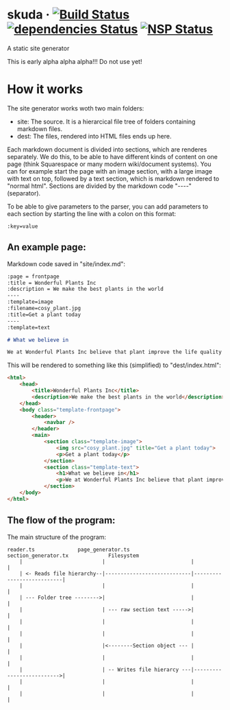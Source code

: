 # skuda · [![Build Status](https://travis-ci.org/jongelboga/skuda.svg?branch=master)](https://travis-ci.org/jongelboga/skuda) [![dependencies Status](https://david-dm.org/jongelboga/skuda/status.svg)](https://david-dm.org/jongelboga/skuda) [![NSP Status](https://nodesecurity.io/orgs/jongelboga/projects/908e9fee-29bd-48b0-891b-5161b2184b48/badge)](https://nodesecurity.io/orgs/jongelboga/projects/908e9fee-29bd-48b0-891b-5161b2184b48)

A static site generator

This is early alpha alpha alpha!!! Do not use yet!

# How it works

The site generator works woth two main folders:

- site: The source. It is a hierarcical file tree of folders containing markdown files.
- dest: The files, rendered into HTML files ends up here.

Each markdown document is divided into sections, which are renderes separately. We do this, to be able to have different kinds of content on one page (think Squarespace or many modern wiki/document systems). You can for example start the page with an image section, with a large image with text on top, followed by a text section, which is markdown rendered to "normal html". Sections are divided by the markdown code "----" (separator).

To be able to give parameters to the parser, you can add parameters to each section by starting the line with a colon on this format:

```
:key=value
```

## An example page:

Markdown code saved in "site/index.md":

```markdown
:page = frontpage
:title = Wonderful Plants Inc
:description = We make the best plants in the world
----
:template=image
:filename=cosy_plant.jpg
:title=Get a plant today
----
:template=text

# What we believe in

We at Wonderful Plants Inc believe that plant improve the life quality of human beings

```

This will be rendered to something like this (simplified) to "dest/index.html":

```html
<html>
    <head>
        <title>Wonderful Plants Inc</title>
        <description>We make the best plants in the world</description>
    </head>
    <body class="template-frontpage">
        <header>
            <navbar />
        </header>
        <main>
            <section class="template-image">
                <img src="cosy_plant.jpg" title="Get a plant today">
                <p>Get a plant today</p>
            </section>
            <section class="template-text">
                <h1>What we believe in</h1>
                <p>We at Wonderful Plants Inc believe that plant improve the life quality of human beings</p>
            </section>
    </body>
</html>
```


## The flow of the program:

The main structure of the program:

```
reader.ts              page_generator.ts           section_generator.tx             Filesystem
    |                          |                            |                           |
    | <- Reads file hierarchy--|----------------------------|---------------------------|
    |                          |                            |                           |
    | --- Folder tree -------->|                            |                           |
    |                          | --- raw section text ----->|                           |
    |                          |                            |                           |
    |                          |                            |                           |
    |                          |<--------Section object --- |                           |
    |                          |                            |                           |
    |                          | -- Writes file hierarcy ---|-------------------------->|
    |                          |                            |                           |
    |                          |                            |                           |


                                
```